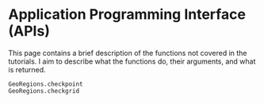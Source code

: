 # Application Programming Interface (APIs)

This page contains a brief description of the functions not covered in the tutorials.  I aim to describe what the functions do, their arguments, and what is returned.

```@docs
GeoRegions.checkpoint
GeoRegions.checkgrid
```
